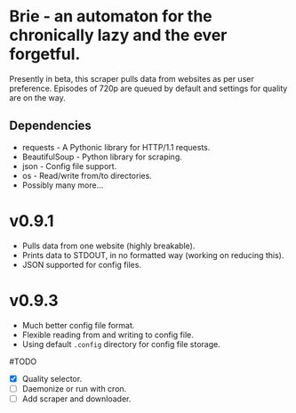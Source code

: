 # Brie - an automaton for the chronically lazy and the ever forgetful.

Presently in beta, this scraper pulls data from websites as per user preference.
Episodes of 720p are queued by default and settings for quality are on the way.


## Dependencies
* requests - A Pythonic library for HTTP/1.1 requests.
* BeautifulSoup - Python library for scraping.
* json - Config file support.
* os - Read/write from/to directories.
* Possibly many more...

# v0.9.1
* Pulls data from one website (highly breakable).
* Prints data to STDOUT, in no formatted way (working on reducing this).
* JSON supported for config files.

# v0.9.3
* Much better config file format.
* Flexible reading from and writing to config file.
* Using default `.config` directory for config file storage.

#TODO
- [x] Quality selector.
- [ ] Daemonize or run with cron.
- [ ] Add scraper and downloader.
